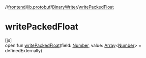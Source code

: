 //[frontend](../../../index.md)/[lib.protobuf](../index.md)/[BinaryWriter](index.md)/[writePackedFloat](write-packed-float.md)

# writePackedFloat

[js]\
open fun [writePackedFloat](write-packed-float.md)(field: [Number](https://kotlinlang.org/api/latest/jvm/stdlib/kotlin/-number/index.html), value: [Array](https://kotlinlang.org/api/latest/jvm/stdlib/kotlin/-array/index.html)&lt;[Number](https://kotlinlang.org/api/latest/jvm/stdlib/kotlin/-number/index.html)&gt; = definedExternally)
